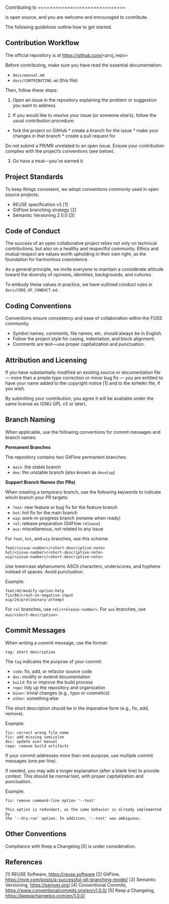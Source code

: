 Contributing to <Name> ==============================

<Name> is open source, and you are welcome and encouraged to contribute.

The following guidelines outline how to get started.

Contribution Workflow
------------------------------

The official <Name> repository is at https://github.com/<proj_repo>

Before contributing, make sure you have read the essential documentation:

- `docs/manual.md`
- `docs/CONTRIBUTING.md` (this file)

Then, follow these steps:

1. Open an issue in the repository explaining the problem or suggestion you want
to address.

2. If you would like to resolve your issue (or someone else’s), follow the usual
   contribution procedure:

* fork the project on GitHub * create a branch for the issue * make your changes
in that branch * create a pull request for <Name>

Do not submit a PR/MR unrelated to an open issue. Ensure your contribution
complies with the project’s conventions (see below).

3. Go have a treat—you’ve earned it.

Project Standards
------------------------------

To keep things consistent, we adopt conventions commonly used in open source projects:

- REUSE specification v3 [1]
- GitFlow branching strategy [2]
- Semantic Versioning 2.0.0 [3]

Code of Conduct
------------------------------

The success of an open collaborative project relies not only on technical
contributions, but also on a healthy and respectful community. Ethics and mutual
respect are values worth upholding in their own right, as the foundation for
harmonious coexistence.

As a general principle, we invite everyone to maintain a considerate attitude
toward the diversity of opinions, identities, backgrounds, and cultures.

To embody these values in practice, we have outlined conduct rules in
`docs/CODE_OF_CONDUCT.md`.

Coding Conventions
------------------------------

Conventions ensure consistency and ease of collaboration within the FOSS
community.

* Symbol names, comments, file names, etc. should always be in English.
* Follow the project style for casing, indentation, and block alignment.
* Comments are text—use proper capitalization and punctuation.

Attribution and Licensing
------------------------------

If you have substantially modified an existing source or documentation file —
more than a simple typo correction or minor bug fix — you are entitled to have
your name added to the copyright notice [1] and to the `AUTHORS` file, if you
wish.

By submitting your contribution, you agree it will be available under the same
license as <Name> (GNU GPL v3 or later).

Branch Naming
------------------------------

When applicable, use the following conventions for commit messages and branch names:

**Permanent Branches**

The repository contains two GitFlow permanent branches:

- `main`: the stable branch
- `dev`: the unstable branch (also known as `develop`)

**Support Branch Names (for PRs)**

When creating a temporary branch, use the following keywords to indicate which branch your PR targets:

- `feat`: new feature or bug fix for the feature branch
- `hot`: hot fix for the main branch
- `wip`: work-in-progress branch (rename when ready)
- `rel`: release preparation (GitFlow `release`)
- `aux`: miscellaneous, not related to any issue

For `feat`, `hot`, and `wip` branches, use this scheme:

```
feat/<issue-number>/<short-descriptive-note>
hot/<issue-number>/<short-descriptive-note>
wip/<issue-number>/<short-descriptive-note>
```

Use lowercase alphanumeric ASCII characters, underscores, and hyphens instead of
spaces. Avoid punctuation.

Example:

```
feat/42/modify-option-help
fix/66/crash-on-negative-input
wip/24/preliminary-attempt
```

For `rel` branches, use `rel/<release-number>`. For `aux` branches, use
`aux/<short-description>`.

Commit Messages
------------------------------

When writing a commit message, use the format:

```
tag: short description
```

The `tag` indicates the purpose of your commit:

- `code`: fix, add, or refactor source code
- `doc`: modify or extend documentation
- `build`: fix or improve the build process
- `repo`: tidy up the repository and organization
- `minor`: trivial changes (e.g., typo or cosmetics)
- `other`: something else

The short description should be in the imperative form (e.g., fix, add, remove).

Example:

```
fix: correct wrong file name
fix: add missing semicolon
doc: update user manual
repo: remove build artifacts
```

If your commit addresses more than one purpose, use multiple commit messages
(one per line).

If needed, you may add a longer explanation (after a blank line) to provide
context. This should be normal text, with proper capitalization and punctuation.

Example:

```
fix: remove command-line option '--test'

This option is redundant, as the same behavior is already implemented by
the '--dry-run' option. In addition, '--test' was ambiguous.
```

Other Conventions
------------------------------

Compliance with Keep a Changelog [5] is under consideration.

References
------------------------------

[1] REUSE Software, https://reuse.software [2] GitFlow,
https://nvie.com/posts/a-successful-git-branching-model/ [3] Semantic
Versioning, https://semver.org/ [4] Conventional Commits,
https://www.conventionalcommits.org/en/v1.0.0/ [5] Keep a Changelog,
https://keepachangelog.com/en/1.0.0/